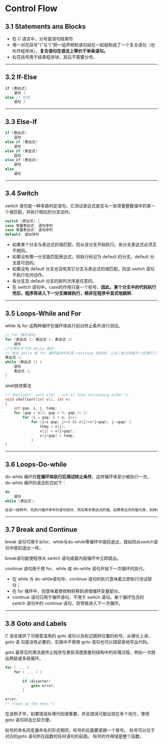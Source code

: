 # Control Flow

## 3.1 Statements ans Blocks

- 在 C 语言中，分号是语句结束符
- 用一对花括号“{”与“}”把一组声明和语句括在一起就构成了一个复合语句（也叫作程序块），**复合语句在语法上等价于单条语句。** 
- 右花括号用于结束程序块，其后不需要分号。

***

## 3.2 If-Else

```c
if {表达式}
    语句 1
else // 可选
    语句 2
```

***

## 3.3 Else-If

```c
if (表达式)
    语句
else if (表达式)
    语句
else if (表达式)
    语句
else if (表达式)
    语句
else
    语句
```

***

## 3.4 Switch

switch 语句是一种多路判定语句，它测试表达式是否与一些常量整数值中的某一个值匹配，并执行相应的分支动作。

```c
switch (表达式) {
case 常量表达式: 语句序列
case 常量表达式: 语句序列
default: 语句序列
```

- 如果某个分支与表达式的值匹配，则从该分支开始执行。各分支表达式必须互不相同。
- 如果没有哪一分支能匹配表达式，则执行标记为 default 的分支。default 分支是可选的。
- 如果没有 default 分支也没有其它分支与表达式的值匹配，则该 switch 语句不执行任何动作。
- 各分支及 default 分支的排列次序是任意的。
- 在 switch 语句中，case的作用只是一个标号，**因此，某个分支中的代码执行完后，程序将进入下一分支继续执行，除非在程序中显式地跳转.**
  
***

## 3.5 Loops-While and For

while 与 for 这两种循环在循环体执行前对终止条件进行测试。

```c
// for 循环语句;
for (表达式 1; 表达式 2; 表达式 3)
    语句
//它等价于下列 while 语句：
// 但当 while 或 for 循环语句中包含 continue 语句时，上述二者之间就不一定等价了。
表达式 1;
while (表达式 2) {
    语句
    表达式 3;
}
```

shell排序算法

```c
/* shellsort: sort v[0]...v[n-1] into increasing order */
void shellsort(int v[], int n)
{
    int gap, i, j, temp;
    for (gap = n/2; gap > 0; gap /= 2)
        for (i = gap; i < n; i++)
            for (j=i-gap; j>=0 && v[j]>v[j+gap]; j-=gap) {
                temp = v[j];
                v[j] = v[j+gap];
                v[j+gap] = temp;
            }
}
```

***

## 3.6 Loops-Do-while

do-while 循环则**在循环体执行后测试终止条件**，这样循环体至少被执行一次。
do-while 循环的语法形式如下：

```c
do
    语句
while (表达式);

在这一结构中，先执行循环体中的语句部分，然后再求表达式的值。如果表达式的值为真，则再次执行语句，

```

***

## 3.7 Break and Continue

break 语句可用于从for、while与do-while等循环中提前退出，就如同从switch语句中提前退出一样。

break语句能使程序从 switch 语句或最内层循环中立即跳出。

continue 语句用于使 for、while 或 do-while 语句开始下一次循环的执行。

- 在 while 与 do-while语句中，continue 语句的执行意味着立即执行测试部分；
- 在 for 循环中，则意味着使控制转移到递增循环变量部分。
- continue 语句只用于循环语句，不用于 switch 语句。某个循环包含的 switch 语句中的 continue 语句，将导致进入下一次循环。

***

## 3.8 Goto and Labels

C 语言提供了可随意滥用的 goto 语句以及标记跳转位置的标号。从理论上讲，goto 语
句是没有必要的，实践中不使用 goto 语句也可以很容易地写出代码。

goto 最常见的用法是终止程序在某些深度嵌套的结构中的处理过程，例如一次跳出两层或多层循环。

```c
for ( ... )
    for ( ... ) {
        ...
        if (disaster)
            goto error;
        }
    ...
error:
/* clean up the mess */
```

在该例子中，如果错误处理代码很重要，并且错误可能出现在多个地方，使用 goto 语句将会比较方便。

标号的命名同变量命名的形式相同，标号的后面要紧跟一个冒号。
标号可以位于对应的goto 语句所在函数的任何语句的前面。
标号的作用域是整个函数。
